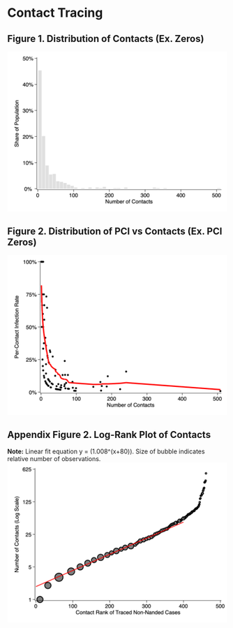 # Contact Tracing

## Figure 1. Distribution of Contacts (Ex. Zeros)
![](hist-contacts.png)

## Figure 2. Distribution of PCI vs Contacts (Ex. PCI Zeros)
![](pci-contacts.png)

## Appendix Figure 2. Log-Rank Plot of Contacts

**Note:** Linear fit equation y = (1.008^(x+80)).
Size of bubble indicates relative number of observations.
![](logrank.png)

